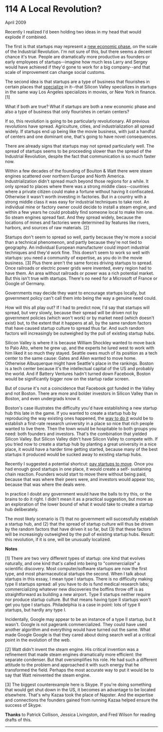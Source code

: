 # 114 A Local Revolution?


  
 
  
 April 2009   
  
 Recently I realized I'd been holding two ideas in my head that would explode if combined.   
  
 The first is that startups may represent a [new economic phase](highres.html), on the scale of the Industrial Revolution. I'm not sure of this, but there seems a decent chance it's true. People are dramatically more productive as founders or early employees of startups--imagine how much less Larry and Sergey would have achieved if they'd gone to work for a big company--and that scale of improvement can change social customs.   
  
 The second idea is that startups are a type of business that flourishes in certain places that [specialize](startuphubs.html) in it--that Silicon Valley specializes in startups in the same way Los Angeles specializes in movies, or New York in finance. [1]   
  
 What if both are true? What if startups are both a new economic phase and also a type of business that only flourishes in certain centers?   
  
 If so, this revolution is going to be particularly revolutionary. All previous revolutions have spread. Agriculture, cities, and industrialization all spread widely. If startups end up being like the movie business, with just a handful of centers and one dominant one, that's going to have novel consequences.   
  
 There are already signs that startups may not spread particularly well. The spread of startups seems to be proceeding slower than the spread of the Industrial Revolution, despite the fact that communication is so much faster 
now.  
 
  
 Within a few decades of the founding of Boulton & Watt there were steam engines scattered over northern Europe and North America. Industrialization didn't spread much beyond those regions for a while. It only spread to places where there was a strong middle class--countries where a private citizen could make a fortune without having it confiscated. Otherwise it wasn't worth investing in factories. But in a country with a strong middle class it was easy for industrial techniques to take root. An individual mine or factory owner could decide to install a steam engine, and within a few years he could probably find someone local to make him one. So steam engines spread fast. And they spread widely, because the locations of mines and factories were determined by features like rivers, harbors, and sources of raw materials. [2]   
  
 Startups don't seem to spread so well, partly because they're more a social than a technical phenomenon, and partly because they're not tied to geography. An individual European manufacturer could import industrial techniques and they'd work fine. This doesn't seem to work so well with startups: you need a community of expertise, as you do in the movie business. [3] Plus there aren't the same forces driving startups to spread. Once railroads or electric power grids were invented, every region had to have them. An area without railroads or power was a rich potential market. But this isn't true with startups. There's no need for a Microsoft of France or Google of Germany.   
  
 Governments may decide they want to encourage startups locally, but government policy can't call them into being the way a genuine need could.   
  
 How will this all play out? If I had to predict now, I'd say that startups will spread, but very slowly, because their spread will be driven not by government policies (which won't work) or by market need (which doesn't exist) but, to the extent that it happens at all, by the same random factors that have caused startup culture to spread thus far. And such random factors will increasingly be outweighed by the pull of existing startup hubs.   
  
 Silicon Valley is where it is because William Shockley wanted to move back to Palo Alto, where he grew up, and the experts he lured west to work with him liked it so much they stayed. Seattle owes much of its position as a tech center to the same cause: Gates and Allen wanted to move home. Otherwise Albuquerque might have Seattle's place in the rankings. Boston is a tech center because it's the intellectual capital of the US and probably the world. And if Battery Ventures hadn't turned down Facebook, Boston would be significantly bigger now on the startup radar screen.   
  
 But of course it's not a coincidence that Facebook got funded in the Valley and not Boston. There are more and bolder investors in Silicon Valley than in Boston, and even undergrads know it.   
  
 Boston's case illustrates the difficulty you'd have establishing a new startup hub this late in the game. If you wanted to create a startup hub by reproducing the way existing ones happened, the [way to do it](siliconvalley.html) would be to establish a first-rate research university in a place so nice that rich people wanted to live there. Then the town would be hospitable to both groups you need: both founders and investors. That's the combination that yielded Silicon Valley. But Silicon Valley didn't have Silicon Valley to compete with. If you tried now to create a startup hub by planting a great university in a nice place, it would have a harder time getting started, because many of the best startups it produced would be sucked away to existing startup hubs.   
  
 Recently I suggested a potential shortcut: [pay startups to move](maybe.html). Once you had enough good startups in one place, it would create a self- sustaining chain reaction. Founders would start to move there without being paid, because that was where their peers were, and investors would appear too, because that was where the deals were.   
  
 In practice I doubt any government would have the balls to try this, or the brains to do it right. I didn't mean it as a practical suggestion, but more as an exploration of the lower bound of what it would take to create a startup hub deliberately.   
  
 The most likely scenario is (1) that no government will successfully establish a startup hub, and (2) that the spread of startup culture will thus be driven by the random factors that have driven it so far, but (3) that these factors will be increasingly outweighed by the pull of existing startup hubs. Result: this revolution, if it is one, will be unusually localized.   
  
 
  
 
  
 
  
 
  
 **Notes**   
  
 [1] There are two very different types of startup: one kind that evolves naturally, and one kind that's called into being to "commercialize" a scientific discovery. Most computer/software startups are now the first type, and most pharmaceutical startups the second. When I talk about startups in this essay, I mean type I startups. There is no difficulty making type II startups spread: all you have to do is fund medical research labs; commercializing whatever new discoveries the boffins throw off is as straightforward as building a new airport. Type II startups neither require nor produce startup culture. But that means having type II startups won't get you type I startups. Philadelphia is a case in point: lots of type II startups, but hardly any type I.   
  
 Incidentally, Google may appear to be an instance of a type II startup, but it wasn't. Google is not pagerank commercialized. They could have used another algorithm and everything would have turned out the same. What made Google Google is that they cared about doing search well at a critical point in the evolution of the web.   
  
 [2] Watt didn't invent the steam engine. His critical invention was a refinement that made steam engines dramatically more efficient: the separate condenser. But that oversimplifies his role. He had such a different attitude to the problem and approached it with such energy that he transformed the field. Perhaps the most accurate way to put it would be to say that Watt reinvented the steam engine.   
  
 [3] The biggest counterexample here is Skype. If you're doing something that would get shut down in the US, it becomes an advantage to be located elsewhere. That's why Kazaa took the place of Napster. And the expertise and connections the founders gained from running Kazaa helped ensure the success of Skype.   
  
  **Thanks** to Patrick Collison, Jessica Livingston, and Fred Wilson for reading drafts of this.   
  
 
  
 
  
 
  
 

 
* * *
 

 

